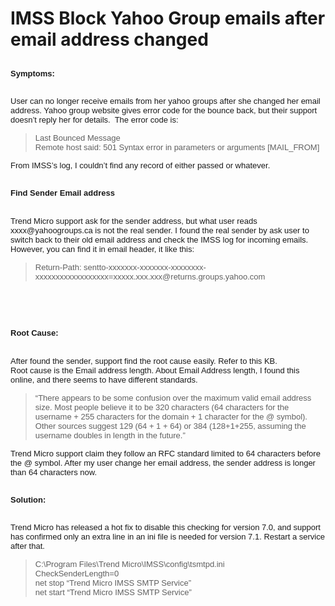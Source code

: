 # IMSS Block Yahoo Group emails after email address changed


<div id="page-heading"><h2><span style="font-family: &quot;arial&quot; , &quot;helvetica&quot; , sans-serif;"><span style="font-size: small;">Symptoms:</span></span></h2><h2><span style="font-family: &quot;arial&quot; , &quot;helvetica&quot; , sans-serif;"></span></h2><span style="font-family: &quot;arial&quot; , &quot;helvetica&quot; , sans-serif;"><span style="font-size: small;">User can no longer receive emails from her yahoo groups after she changed her email address. Yahoo group website gives error code for the bounce back, but their support doesn’t reply her for details.&nbsp; The error code is:</span></span><br /><blockquote class="tr_bq"><span style="font-family: &quot;arial&quot; , &quot;helvetica&quot; , sans-serif;"><span style="font-size: small;">Last Bounced Message</span></span><br /><span style="font-family: &quot;arial&quot; , &quot;helvetica&quot; , sans-serif;"><span style="font-size: small;">Remote host said: 501 Syntax error in parameters or arguments [MAIL_FROM]</span></span><br /><span style="font-family: &quot;arial&quot; , &quot;helvetica&quot; , sans-serif;"></span></blockquote><span style="font-family: &quot;arial&quot; , &quot;helvetica&quot; , sans-serif;"><span style="font-size: small;">From IMSS’s log, I couldn’t find any record of either passed or whatever. </span></span><br /><h2><span style="font-family: &quot;arial&quot; , &quot;helvetica&quot; , sans-serif;"><span style="font-size: small;">Find Sender Email address</span></span></h2><h2><span style="font-family: &quot;arial&quot; , &quot;helvetica&quot; , sans-serif;"></span></h2><span style="font-family: &quot;arial&quot; , &quot;helvetica&quot; , sans-serif;"><span style="font-size: small;">Trend Micro support ask for the sender address, but what user reads xxxx@yahoogroups.ca is not the real sender. I found the real sender by ask user to switch back to their old email address and check the IMSS log for incoming emails. However, you can find it in email header, it like this:</span></span><br /><blockquote class="tr_bq"><span style="font-family: &quot;arial&quot; , &quot;helvetica&quot; , sans-serif;"><span style="font-size: small;">Return-Path: sentto-xxxxxxx-xxxxxxx-xxxxxxxx-xxxxxxxxxxxxxxxxxx=xxxxx.xxx.xxx@returns.groups.yahoo.com</span></span><br /><span style="font-family: &quot;arial&quot; , &quot;helvetica&quot; , sans-serif;"></span></blockquote><span style="font-family: &quot;arial&quot; , &quot;helvetica&quot; , sans-serif;"><span style="font-size: small;"><br /></span></span><br /><h2><span style="font-family: &quot;arial&quot; , &quot;helvetica&quot; , sans-serif;"><span style="font-size: small;">Root Cause:</span></span></h2><h2><span style="font-family: &quot;arial&quot; , &quot;helvetica&quot; , sans-serif;"></span></h2><span style="font-family: &quot;arial&quot; , &quot;helvetica&quot; , sans-serif;"><span style="font-size: small;">After found the sender, support find the root cause easily. Refer to this KB.&nbsp; <br />Root cause is the Email address length. About Email Address length, I found this online, and there seems to have different standards.</span></span><br /><blockquote class="tr_bq"><span style="font-family: &quot;arial&quot; , &quot;helvetica&quot; , sans-serif;"><span style="font-size: small;">“There appears to be some confusion over the maximum valid email address size. Most people believe it to be 320 characters (64 characters for the username + 255 characters for the domain + 1 character for the @ symbol). Other sources suggest 129 (64 + 1 + 64) or 384 (128+1+255, assuming the username doubles in length in the future.”</span></span><br /><span style="font-family: &quot;arial&quot; , &quot;helvetica&quot; , sans-serif;"></span></blockquote><span style="font-family: &quot;arial&quot; , &quot;helvetica&quot; , sans-serif;"><span style="font-size: small;">Trend Micro support claim they follow an RFC standard limited to 64 characters before the @ symbol. After my user change her email address, the sender address is longer than 64 characters now. </span></span><br /><h2><span style="font-family: &quot;arial&quot; , &quot;helvetica&quot; , sans-serif;"><span style="font-size: small;">Solution:</span></span></h2><h2><span style="font-family: &quot;arial&quot; , &quot;helvetica&quot; , sans-serif;"></span></h2><span style="font-family: &quot;arial&quot; , &quot;helvetica&quot; , sans-serif;"><span style="font-size: small;">Trend Micro has released a hot fix to disable this checking for version 7.0, and support has confirmed only an extra line in an ini file is needed for version 7.1. Restart a service after that.&nbsp; </span></span><br /><blockquote class="tr_bq"><span style="font-family: &quot;arial&quot; , &quot;helvetica&quot; , sans-serif;"><span style="font-size: small;">C:\Program Files\Trend Micro\IMSS\config\tsmtpd.ini</span></span><br /><span style="font-family: &quot;arial&quot; , &quot;helvetica&quot; , sans-serif;"><span style="font-size: small;">CheckSenderLength=0</span></span><br /><span style="font-family: &quot;arial&quot; , &quot;helvetica&quot; , sans-serif;"><span style="font-size: small;">net stop “Trend Micro IMSS SMTP Service”</span></span><br /><span style="font-family: &quot;arial&quot; , &quot;helvetica&quot; , sans-serif;"><span style="font-size: small;">net start “Trend Micro IMSS SMTP Service”</span></span><br /><span style="font-family: &quot;arial&quot; , &quot;helvetica&quot; , sans-serif;"></span></blockquote><span style="font-family: &quot;arial&quot; , &quot;helvetica&quot; , sans-serif;"><br /><span style="mso-bidi-font-weight: normal;"><span style="font-size: 20.0pt; mso-bidi-font-size: 11.0pt;"></span></span></span><span style="font-family: &quot;arial&quot; , &quot;helvetica&quot; , sans-serif;"><br /><span style="mso-bidi-font-weight: normal;"><span style="font-size: 20.0pt; mso-bidi-font-size: 11.0pt;"></span></span></span>  </div>

